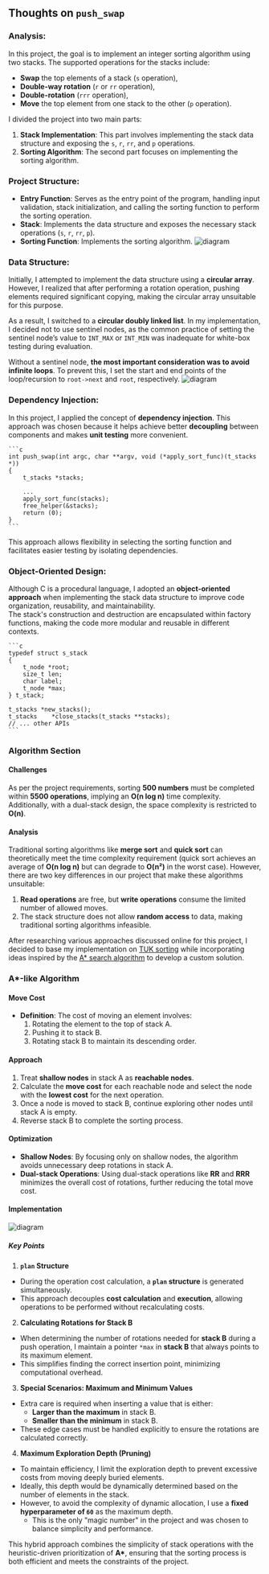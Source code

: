 ## Thoughts on `push_swap`

### Analysis:

In this project, the goal is to implement an integer sorting algorithm using two stacks. The supported operations for the stacks include:

- **Swap** the top elements of a stack (`s` operation),
- **Double-way rotation** (`r` or `rr` operation),
- **Double-rotation** (`rrr` operation),
- **Move** the top element from one stack to the other (`p` operation).

I divided the project into two main parts:
1. **Stack Implementation**: This part involves implementing the stack data structure and exposing the `s`, `r`, `rr`, and `p` operations.
2. **Sorting Algorithm**: The second part focuses on implementing the sorting algorithm.

### Project Structure:

- **Entry Function**: Serves as the entry point of the program, handling input validation, stack initialization, and calling the sorting function to perform the sorting operation.
- **Stack**: Implements the data structure and exposes the necessary stack operations (`s`, `r`, `rr`, `p`).
- **Sorting Function**: Implements the sorting algorithm.
![diagram](./imgs/push_swap_1.png)

### Data Structure:
Initially, I attempted to implement the data structure using a **circular array**. However, I realized that after performing a rotation operation, pushing elements required significant copying, making the circular array unsuitable for this purpose.

As a result, I switched to a **circular doubly linked list**. In my implementation, I decided not to use sentinel nodes, as the common practice of setting the sentinel node’s value to `INT_MAX` or `INT_MIN` was inadequate for white-box testing during evaluation.

Without a sentinel node, **the most important consideration was to avoid infinite loops**. To prevent this, I set the start and end points of the loop/recursion to `root->next` and `root`, respectively.
![diagram](./imgs/push_swap_2.png)

### Dependency Injection:
In this project, I applied the concept of **dependency injection**. This approach was chosen because it helps achieve better **decoupling** between components and makes **unit testing** more convenient.

    ```c
    int push_swap(int argc, char **argv, void (*apply_sort_func)(t_stacks *))
    {
        t_stacks *stacks;

        ...
        apply_sort_func(stacks);
        free_helper(&stacks);
        return (0);
    }
    ```
This approach allows flexibility in selecting the sorting function and facilitates easier testing by isolating dependencies.

### Object-Oriented Design:
Although C is a procedural language, I adopted an **object-oriented approach** when implementing the stack data structure to improve code organization, reusability, and maintainability.  
The stack's construction and destruction are encapsulated within factory functions, making the code more modular and reusable in different contexts.

    ```c
    typedef struct s_stack
    {
        t_node *root;
        size_t len;
        char label;
        t_node *max;
    } t_stack;

    t_stacks *new_stacks();
    t_stacks	*close_stacks(t_stacks **stacks);
    // ... other APIs
    ```
### Algorithm Section

#### Challenges

As per the project requirements, sorting **500 numbers** must be completed within **5500 operations**, implying an **O(n log n)** time complexity. Additionally, with a dual-stack design, the space complexity is restricted to **O(n)**.

#### Analysis

Traditional sorting algorithms like **merge sort** and **quick sort** can theoretically meet the time complexity requirement (quick sort achieves an average of **O(n log n)** but can degrade to **O(n²)** in the worst case). However, there are two key differences in our project that make these algorithms unsuitable:

1. **Read operations** are free, but **write operations** consume the limited number of allowed moves.
2. The stack structure does not allow **random access** to data, making traditional sorting algorithms infeasible.

After researching various approaches discussed online for this project, I decided to base my implementation on [TUK sorting](https://medium.com/@ayogun/push-swap-c1f5d2d41e97) while incorporating ideas inspired by the [A* search algorithm](https://www.geeksforgeeks.org/a-algorithm-and-its-heuristic-search-strategy-in-artificial-intelligence/) to develop a custom solution.

### A\*-like Algorithm

#### Move Cost

- **Definition**: The cost of moving an element involves:
  1. Rotating the element to the top of stack A.
  2. Pushing it to stack B.
  3. Rotating stack B to maintain its descending order.

#### Approach

1. Treat **shallow nodes** in stack A as **reachable nodes**.
2. Calculate the **move cost** for each reachable node and select the node with the **lowest cost** for the next operation.
3. Once a node is moved to stack B, continue exploring other nodes until stack A is empty.
4. Reverse stack B to complete the sorting process.

#### Optimization

- **Shallow Nodes**: By focusing only on shallow nodes, the algorithm avoids unnecessary deep rotations in stack A.
- **Dual-stack Operations**: Using dual-stack operations like **RR** and **RRR** minimizes the overall cost of rotations, further reducing the total move cost.

#### Implementation

![diagram](../pseudo_code/push_swap.png)

##### Key Points

1. **`plan` Structure**
- During the operation cost calculation, a **`plan` structure** is generated simultaneously.
- This approach decouples **cost calculation** and **execution**, allowing operations to be performed without recalculating costs.

2. **Calculating Rotations for Stack B**
- When determining the number of rotations needed for **stack B** during a push operation, I maintain a pointer `*max` in **stack B** that always points to its maximum element.
- This simplifies finding the correct insertion point, minimizing computational overhead.

3. **Special Scenarios: Maximum and Minimum Values**
- Extra care is required when inserting a value that is either:
  - **Larger than the maximum** in stack B.
  - **Smaller than the minimum** in stack B.
- These edge cases must be handled explicitly to ensure the rotations are calculated correctly.

4. **Maximum Exploration Depth (Pruning)**
- To maintain efficiency, I limit the exploration depth to prevent excessive costs from moving deeply buried elements.
- Ideally, this depth would be dynamically determined based on the number of elements in the stack.
- However, to avoid the complexity of dynamic allocation, I use a **fixed hyperparameter of `60`** as the maximum depth.
  - This is the only "magic number" in the project and was chosen to balance simplicity and performance.

This hybrid approach combines the simplicity of stack operations with the heuristic-driven prioritization of **A\***, ensuring that the sorting process is both efficient and meets the constraints of the project.
